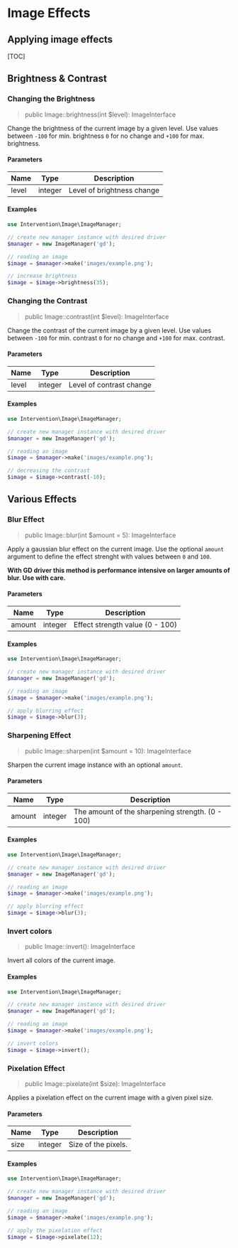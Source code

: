 # Image Effects
## Applying image effects

[TOC]

## Brightness & Contrast

### Changing the Brightness

> public Image::brightness(int $level): ImageInterface

Change the brightness of the current image by a given level. Use values between `-100` for min. brightness `0` for no change and `+100` for max. brightness.

#### Parameters

| Name | Type | Description |
| - | - | - |
| level | integer | Level of brightness change  |

#### Examples

```php
use Intervention\Image\ImageManager;

// create new manager instance with desired driver
$manager = new ImageManager('gd');

// reading an image
$image = $manager->make('images/example.png');

// increase brightness
$image = $image->brightness(35);
```


### Changing the Contrast

> public Image::contrast(int $level): ImageInterface

Change the contrast of the current image by a given level. Use values between `-100` for min. contrast `0` for no change and `+100` for max. contrast.

#### Parameters

| Name | Type | Description |
| - | - | - |
| level | integer | Level of contrast change  |

#### Examples

```php
use Intervention\Image\ImageManager;

// create new manager instance with desired driver
$manager = new ImageManager('gd');

// reading an image
$image = $manager->make('images/example.png');

// decreasing the contrast
$image = $image->contrast(-10);
```

## Various Effects

### Blur Effect

> public Image::blur(int $amount = 5): ImageInterface

Apply a gaussian blur effect on the current image. Use the optional `amount` argument to define the effect strenght with values between `0` and `100`.

**With GD driver this method is performance intensive on larger amounts of blur. Use with care.**

#### Parameters

| Name | Type | Description |
| - | - | - |
| amount | integer | Effect strength value (0 - 100)  |

#### Examples

```php
use Intervention\Image\ImageManager;

// create new manager instance with desired driver
$manager = new ImageManager('gd');

// reading an image
$image = $manager->make('images/example.png');

// apply blurring effect
$image = $image->blur(3);
```


### Sharpening Effect

> public Image::sharpen(int $amount = 10): ImageInterface

Sharpen the current image instance with an optional `amount`.

#### Parameters

| Name | Type | Description |
| - | - | - |
| amount | integer | The amount of the sharpening strength. (0 - 100)  |

#### Examples

```php
use Intervention\Image\ImageManager;

// create new manager instance with desired driver
$manager = new ImageManager('gd');

// reading an image
$image = $manager->make('images/example.png');

// apply blurring effect
$image = $image->blur(3);
```


### Invert colors

> public Image::invert(): ImageInterface

Invert all colors of the current image.

#### Examples

```php
use Intervention\Image\ImageManager;

// create new manager instance with desired driver
$manager = new ImageManager('gd');

// reading an image
$image = $manager->make('images/example.png');

// invert colors
$image = $image->invert();
```


### Pixelation Effect

> public Image::pixelate(int $size): ImageInterface

Applies a pixelation effect on the current image with a given pixel size.

#### Parameters

| Name | Type | Description |
| - | - | - |
| size | integer | Size of the pixels. |

#### Examples

```php
use Intervention\Image\ImageManager;

// create new manager instance with desired driver
$manager = new ImageManager('gd');

// reading an image
$image = $manager->make('images/example.png');

// apply the pixelation effect
$image = $image->pixelate(12);
```
